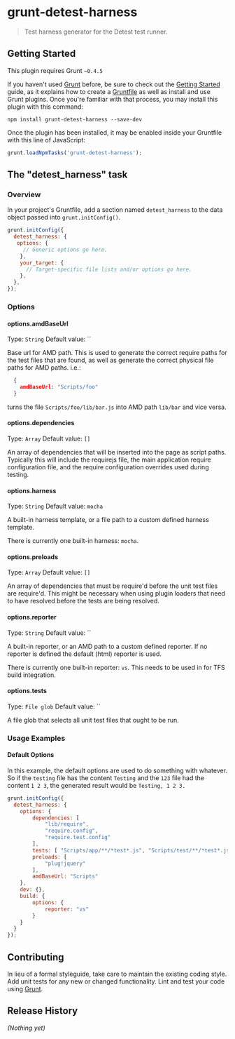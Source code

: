 # grunt-detest-harness

> Test harness generator for the Detest test runner.

## Getting Started
This plugin requires Grunt `~0.4.5`

If you haven't used [Grunt](http://gruntjs.com/) before, be sure to check out the [Getting Started](http://gruntjs.com/getting-started) guide, as it explains how to create a [Gruntfile](http://gruntjs.com/sample-gruntfile) as well as install and use Grunt plugins. Once you're familiar with that process, you may install this plugin with this command:

```shell
npm install grunt-detest-harness --save-dev
```

Once the plugin has been installed, it may be enabled inside your Gruntfile with this line of JavaScript:

```js
grunt.loadNpmTasks('grunt-detest-harness');
```

## The "detest_harness" task

### Overview
In your project's Gruntfile, add a section named `detest_harness` to the data object passed into `grunt.initConfig()`.

```js
grunt.initConfig({
  detest_harness: {
   options: {
     // Generic options go here.
	},
    your_target: {
      // Target-specific file lists and/or options go here.
    },
  },
});
```

### Options

#### options.amdBaseUrl
Type: `String`
Default value: ``

Base url for AMD path. This is used to generate the correct require paths for the test files that are found,
as well as generate the correct physical file paths for AMD paths.
i.e.:

```json
  {
    amdBaseUrl: "Scripts/foo"
  }
```
turns the file `Scripts/foo/lib/bar.js` into AMD path `lib/bar` and vice versa.

#### options.dependencies
Type: `Array`
Default value: `[]`

An array of dependencies that will be inserted into the page as script paths.
Typically this will include the requirejs file, the main application require configuration file,
and the require configuration overrides used during testing.

#### options.harness
Type: `String`
Default value: `mocha`

A built-in harness template, or a file path to a custom defined harness template.

There is currently one built-in harness: `mocha`.

#### options.preloads
Type: `Array`
Default value: `[]`

An array of dependencies that must  be require'd before the unit test files are require'd.
This might be necessary when using plugin loaders that need to have resolved before the tests are being resolved.

#### options.reporter
Type: `String`
Default value: ``

A built-in reporter, or an AMD path to a custom defined reporter.
If no reporter is defined the default (html) reporter is used.

There is currently one built-in reporter: `vs`. This needs to be used in for TFS build integration.

#### options.tests
Type: `File glob`
Default value: ``

A file glob that selects all unit test files that ought to be run.





### Usage Examples

#### Default Options
In this example, the default options are used to do something with whatever. So if the `testing` file has the content `Testing` and the `123` file had the content `1 2 3`, the generated result would be `Testing, 1 2 3.`

```js
grunt.initConfig({
  detest_harness: {
    options: {
  		dependencies: [
  			"lib/require",
  			"require.config",
  			"require.test.config"
  		],
  		tests: [ "Scripts/app/**/*test*.js", "Scripts/test/**/*test*.js" ],
  		preloads: [
  			"plug!jquery"
  		],
  		amdBaseUrl: "Scripts"
  	},
  	dev: {},
  	build: {
  		options: {
  			reporter: "vs"
  		}
  	}
  }
});
```

## Contributing
In lieu of a formal styleguide, take care to maintain the existing coding style. Add unit tests for any new or changed functionality. Lint and test your code using [Grunt](http://gruntjs.com/).

## Release History
_(Nothing yet)_
